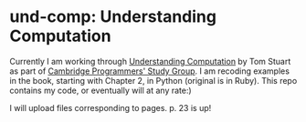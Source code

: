 # und-comp: Understanding Computation


Currently I am working through [Understanding Computation](http://htchttp.s3.amazonaws.com/books/Understanding%20Computation.pdf) by Tom Stuart as part of [Cambridge Programmers' Study Group](https://www.meetup.com/Cambridge-Programmers-Study-Group/). I am recoding examples in the book, starting with Chapter 2, in Python (original is in Ruby). This repo contains my code, or eventually will at any rate:) 

I will upload files corresponding to pages. p. 23 is up!
